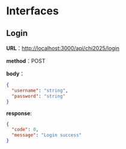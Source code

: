 # Interfaces

## Login

**URL**：<http://localhost:3000/api/chi2025/login>

**method**：POST

**body**：

```json
{
  "username": "string",
  "password": "string"
}
```

**response**:

```json
{
  "code": 0,
  "message": "Login success"
}
```
